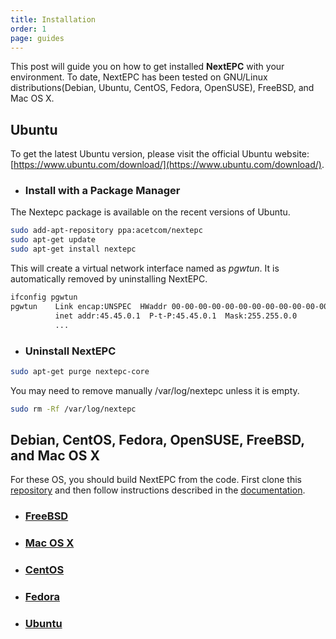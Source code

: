 ```yaml
---
title: Installation
order: 1
page: guides
---
```


This post will guide you on how to get installed **NextEPC** with your environment. To date, NextEPC has been tested on GNU/Linux distributions(Debian, Ubuntu, CentOS, Fedora, OpenSUSE), FreeBSD, and Mac OS X.



## Ubuntu

To get the latest Ubuntu version, please visit the official Ubuntu website: [https://www.ubuntu.com/download/](https://www.ubuntu.com/download/). 

* ### Install with a Package Manager

The Nextepc package is available on the recent versions of Ubuntu.

```bash
sudo add-apt-repository ppa:acetcom/nextepc
sudo apt-get update
sudo apt-get install nextepc
```
This will create a virtual network interface named as *pgwtun*. It is automatically removed by uninstalling NextEPC.

```markdown
ifconfig pgwtun
pgwtun    Link encap:UNSPEC  HWaddr 00-00-00-00-00-00-00-00-00-00-00-00-00-00-00-00  
          inet addr:45.45.0.1  P-t-P:45.45.0.1  Mask:255.255.0.0
          ...
```



* ### Uninstall NextEPC

```bash
sudo apt-get purge nextepc-core
```

You may need to remove manually /var/log/nextepc unless it is empty.
```bash
sudo rm -Rf /var/log/nextepc
```


## Debian, CentOS, Fedora, OpenSUSE, FreeBSD, and Mac OS X

For these OS, you should build NextEPC from the code. First clone this [repository](https://github.com/acetcom/nextepc.git) and then follow instructions described in the [documentation](http://nextepc.org/docs/). 

* ### [FreeBSD](http://nextepc.org/docs/build/1-freebsd)
* ### [Mac OS X](http://nextepc.org/docs/build/2-macosx)
* ### [CentOS](http://nextepc.org/docs/build/3-centos)
* ### [Fedora](http://nextepc.org/docs/build/4-fedora)
* ### [Ubuntu](http://nextepc.org/docs/build/5-ubuntu)
